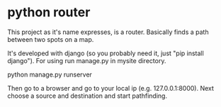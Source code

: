 # python router
This project as it's name expresses, is a router. Basically finds a path
between two spots on a map.

It's developed with django (so you probably need it, just "pip install django").
For using run manage.py in mysite directory.

python manage.py runserver

Then go to a browser and go to your local ip (e.g. 127.0.0.1:8000).
Next choose a source and destination and start pathfinding.
